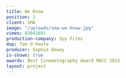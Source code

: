 ```yaml
---
title: We Know
position: 1
client: SMA
image: "/uploads/sma-we-know.jpg"
vimeo: 82642891
production-company: Spy Films
dop: Tom O'Keefe
producer: Sophie Dewey
is-shown: true
awards: Best Cinematography Award MACC 2015
layout: project
---
```


